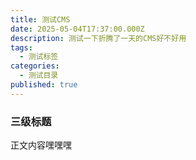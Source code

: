 ```yaml
---
title: 测试CMS
date: 2025-05-04T17:37:00.000Z
description: 测试一下折腾了一天的CMS好不好用
tags:
  - 测试标签
categories:
  - 测试目录
published: true
---
```

### 三级标题

正文内容嘿嘿嘿

